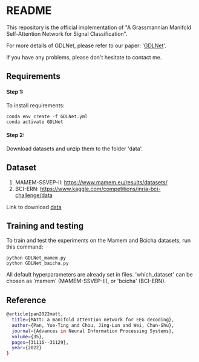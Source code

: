 # README
This repository is the official implementation of "A Grassmannian Manifold Self-Attention Network for Signal Classification". 

For more details of GDLNet, please refer to our paper: '[GDLNet]()'.

If you have any problems, please don't hesitate to contact me.

## Requirements
#### Step 1:
To install requirements:
```setup
conda env create -f GDLNet.yml
conda activate GDLNet
```
#### Step 2:
Download datasets and unzip them to the folder 'data'.

## Dataset
1. MAMEM-SSVEP-II:
   https://www.mamem.eu/results/datasets/
2. BCI-ERN:
    https://www.kaggle.com/competitions/inria-bci-challenge/data

Link to download [data](https://drive.google.com/file/d/1_KBfSNzvxCZ-HwiOASQhlFe8wwsq4vHt/view?usp=sharing)

## Training and testing

To train and test the experiments on the Mamem and Bcicha datasets, run this command:

```train and test
python GDLNet_mamem.py
python GDLNet_baicha.py
```
All default hyperparameters are already set in files. 'which_dataset' can be chosen as 'mamem' (MAMEM-SSVEP-II), or 'bcicha' (BCI-ERN).



## Reference
```bash
@article{pan2022matt,
  title={MAtt: a manifold attention network for EEG decoding},
  author={Pan, Yue-Ting and Chou, Jing-Lun and Wei, Chun-Shu},
  journal={Advances in Neural Information Processing Systems},
  volume={35},
  pages={31116--31129},
  year={2022}
}
```


```


